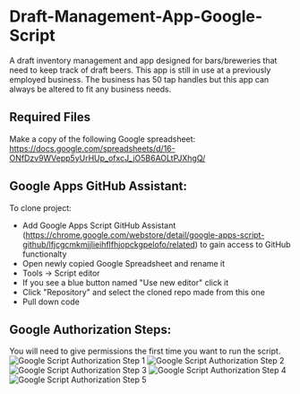 # Draft-Management-App-Google-Script

A draft inventory management and app designed for bars/breweries that need to keep track of draft beers.
This app is still in use at a previously employed business.  The business has 50 tap handles but this app can always be altered to fit any business needs.

## Required Files
Make a copy of the following Google spreadsheet: https://docs.google.com/spreadsheets/d/16-ONfDzv9WVepp5yUrHUp_ofxcJ_jO5B6AOLtPJXhgQ/

## Google Apps GitHub Assistant:
To clone project:
- Add Google Apps Script GitHub Assistant (https://chrome.google.com/webstore/detail/google-apps-script-github/lfjcgcmkmjjlieihflfhjopckgpelofo/related) to gain access to GitHub functionalty
- Open newly copied Google Spreadsheet and rename it
- Tools -> Script editor
- If you see a blue button named "Use new editor" click it
- Click "Repository" and select the cloned repo made from this one
- Pull down code
## Google Authorization Steps:
You will need to give permissions the first time you want to run the script.
![Google Script Authorization Step 1](https://user-images.githubusercontent.com/74803363/115067547-b56d2e80-9eb6-11eb-83ef-be47fa632c0d.PNG)
![Google Script Authorization Step 2](https://user-images.githubusercontent.com/74803363/115067554-b69e5b80-9eb6-11eb-88c9-e6bf5b168bf1.PNG)
![Google Script Authorization Step 3](https://user-images.githubusercontent.com/74803363/115067558-b7cf8880-9eb6-11eb-8ea2-3a35f5b43c50.PNG)
![Google Script Authorization Step 4](https://user-images.githubusercontent.com/74803363/115067559-b900b580-9eb6-11eb-8acd-cf12b3ed50d1.PNG)
![Google Script Authorization Step 5](https://user-images.githubusercontent.com/74803363/115067565-baca7900-9eb6-11eb-88ee-7c316b0548de.PNG)
